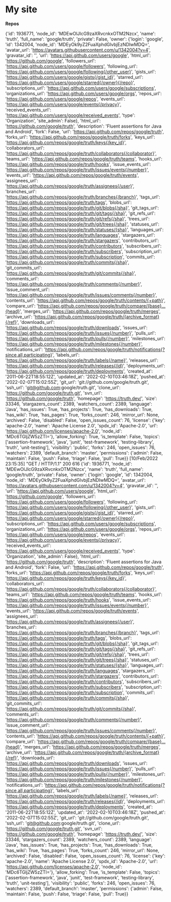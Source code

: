 # My site


**Repos** 

{'id': 1936771, 'node_id': 'MDEwOlJlcG9zaXRvcnkxOTM2Nzcx', 'name': 'truth', 'full_name': 'google/truth', 'private': False, 'owner': {'login': 'google', 'id': 1342004, 'node_id': 'MDEyOk9yZ2FuaXphdGlvbjEzNDIwMDQ=', 'avatar_url': 'https://avatars.githubusercontent.com/u/1342004?v=4', 'gravatar_id': '', 'url': 'https://api.github.com/users/google', 'html_url': 'https://github.com/google', 'followers_url': 'https://api.github.com/users/google/followers', 'following_url': 'https://api.github.com/users/google/following{/other_user}', 'gists_url': 'https://api.github.com/users/google/gists{/gist_id}', 'starred_url': 'https://api.github.com/users/google/starred{/owner}{/repo}', 'subscriptions_url': 'https://api.github.com/users/google/subscriptions', 'organizations_url': 'https://api.github.com/users/google/orgs', 'repos_url': 'https://api.github.com/users/google/repos', 'events_url': 'https://api.github.com/users/google/events{/privacy}', 'received_events_url': 'https://api.github.com/users/google/received_events', 'type': 'Organization', 'site_admin': False}, 'html_url': 'https://github.com/google/truth', 'description': 'Fluent assertions for Java 
and Android', 'fork': False, 'url': 'https://api.github.com/repos/google/truth', 'forks_url': 'https://api.github.com/repos/google/truth/forks', 
'keys_url': 'https://api.github.com/repos/google/truth/keys{/key_id}', 'collaborators_url': 'https://api.github.com/repos/google/truth/collaborators{/collaborator}', 'teams_url': 'https://api.github.com/repos/google/truth/teams', 'hooks_url': 'https://api.github.com/repos/google/truth/hooks', 'issue_events_url': 'https://api.github.com/repos/google/truth/issues/events{/number}', 'events_url': 'https://api.github.com/repos/google/truth/events', 'assignees_url': 'https://api.github.com/repos/google/truth/assignees{/user}', 'branches_url': 'https://api.github.com/repos/google/truth/branches{/branch}', 'tags_url': 'https://api.github.com/repos/google/truth/tags', 'blobs_url': 'https://api.github.com/repos/google/truth/git/blobs{/sha}', 'git_tags_url': 'https://api.github.com/repos/google/truth/git/tags{/sha}', 'git_refs_url': 'https://api.github.com/repos/google/truth/git/refs{/sha}', 'trees_url': 'https://api.github.com/repos/google/truth/git/trees{/sha}', 'statuses_url': 'https://api.github.com/repos/google/truth/statuses/{sha}', 'languages_url': 'https://api.github.com/repos/google/truth/languages', 'stargazers_url': 'https://api.github.com/repos/google/truth/stargazers', 'contributors_url': 'https://api.github.com/repos/google/truth/contributors', 'subscribers_url': 'https://api.github.com/repos/google/truth/subscribers', 'subscription_url': 'https://api.github.com/repos/google/truth/subscription', 'commits_url': 'https://api.github.com/repos/google/truth/commits{/sha}', 'git_commits_url': 'https://api.github.com/repos/google/truth/git/commits{/sha}', 'comments_url': 'https://api.github.com/repos/google/truth/comments{/number}', 'issue_comment_url': 'https://api.github.com/repos/google/truth/issues/comments{/number}', 'contents_url': 'https://api.github.com/repos/google/truth/contents/{+path}', 'compare_url': 'https://api.github.com/repos/google/truth/compare/{base}...{head}', 'merges_url': 'https://api.github.com/repos/google/truth/merges', 'archive_url': 'https://api.github.com/repos/google/truth/{archive_format}{/ref}', 'downloads_url': 'https://api.github.com/repos/google/truth/downloads', 'issues_url': 'https://api.github.com/repos/google/truth/issues{/number}', 'pulls_url': 'https://api.github.com/repos/google/truth/pulls{/number}', 'milestones_url': 'https://api.github.com/repos/google/truth/milestones{/number}', 'notifications_url': 'https://api.github.com/repos/google/truth/notifications{?since,all,participating}', 'labels_url': 'https://api.github.com/repos/google/truth/labels{/name}', 'releases_url': 'https://api.github.com/repos/google/truth/releases{/id}', 'deployments_url': 'https://api.github.com/repos/google/truth/deployments', 'created_at': '2011-06-22T18:55:12Z', 'updated_at': '2022-02-10T03:46:18Z', 'pushed_at': '2022-02-07T15:02:55Z', 'git_url': 'git://github.com/google/truth.git', 'ssh_url': 'git@github.com:google/truth.git', 'clone_url': 'https://github.com/google/truth.git', 'svn_url': 'https://github.com/google/truth', 'homepage': 'https://truth.dev/', 'size': 33346, 'stargazers_count': 2389, 'watchers_count': 2389, 'language': 'Java', 'has_issues': True, 'has_projects': True, 'has_downloads': True, 'has_wiki': True, 'has_pages': True, 'forks_count': 246, 'mirror_url': None, 'archived': False, 'disabled': False, 'open_issues_count': 76, 'license': {'key': 'apache-2.0', 'name': 'Apache License 2.0', 'spdx_id': 'Apache-2.0', 'url': 'https://api.github.com/licenses/apache-2.0', 'node_id': 'MDc6TGljZW5zZTI='}, 'allow_forking': True, 'is_template': False, 'topics': ['assertion-framework', 'java', 'junit', 'test-framework', 'testing-library', 'truth', 'unit-testing'], 'visibility': 'public', 'forks': 246, 'open_issues': 76, 'watchers': 2389, 'default_branch': 'master', 'permissions': {'admin': False, 'maintain': False, 'push': False, 'triage': False, 'pull': True}}
[10/Feb/2022 23:15:35] "GET / HTTP/1.1" 200 616
{'id': 1936771, 'node_id': 'MDEwOlJlcG9zaXRvcnkxOTM2Nzcx', 'name': 'truth', 'full_name': 'google/truth', 'private': False, 'owner': {'login': 'google', 'id': 1342004, 'node_id': 'MDEyOk9yZ2FuaXphdGlvbjEzNDIwMDQ=', 'avatar_url': 'https://avatars.githubusercontent.com/u/1342004?v=4', 'gravatar_id': '', 'url': 'https://api.github.com/users/google', 'html_url': 'https://github.com/google', 'followers_url': 'https://api.github.com/users/google/followers', 'following_url': 'https://api.github.com/users/google/following{/other_user}', 'gists_url': 'https://api.github.com/users/google/gists{/gist_id}', 'starred_url': 'https://api.github.com/users/google/starred{/owner}{/repo}', 'subscriptions_url': 'https://api.github.com/users/google/subscriptions', 'organizations_url': 'https://api.github.com/users/google/orgs', 'repos_url': 'https://api.github.com/users/google/repos', 'events_url': 'https://api.github.com/users/google/events{/privacy}', 'received_events_url': 'https://api.github.com/users/google/received_events', 'type': 'Organization', 'site_admin': False}, 'html_url': 'https://github.com/google/truth', 'description': 'Fluent assertions for Java 
and Android', 'fork': False, 'url': 'https://api.github.com/repos/google/truth', 'forks_url': 'https://api.github.com/repos/google/truth/forks', 
'keys_url': 'https://api.github.com/repos/google/truth/keys{/key_id}', 'collaborators_url': 'https://api.github.com/repos/google/truth/collaborators{/collaborator}', 'teams_url': 'https://api.github.com/repos/google/truth/teams', 'hooks_url': 'https://api.github.com/repos/google/truth/hooks', 'issue_events_url': 'https://api.github.com/repos/google/truth/issues/events{/number}', 'events_url': 'https://api.github.com/repos/google/truth/events', 'assignees_url': 'https://api.github.com/repos/google/truth/assignees{/user}', 'branches_url': 'https://api.github.com/repos/google/truth/branches{/branch}', 'tags_url': 'https://api.github.com/repos/google/truth/tags', 'blobs_url': 'https://api.github.com/repos/google/truth/git/blobs{/sha}', 'git_tags_url': 'https://api.github.com/repos/google/truth/git/tags{/sha}', 'git_refs_url': 'https://api.github.com/repos/google/truth/git/refs{/sha}', 'trees_url': 'https://api.github.com/repos/google/truth/git/trees{/sha}', 'statuses_url': 'https://api.github.com/repos/google/truth/statuses/{sha}', 'languages_url': 'https://api.github.com/repos/google/truth/languages', 'stargazers_url': 'https://api.github.com/repos/google/truth/stargazers', 'contributors_url': 'https://api.github.com/repos/google/truth/contributors', 'subscribers_url': 'https://api.github.com/repos/google/truth/subscribers', 'subscription_url': 'https://api.github.com/repos/google/truth/subscription', 'commits_url': 'https://api.github.com/repos/google/truth/commits{/sha}', 'git_commits_url': 'https://api.github.com/repos/google/truth/git/commits{/sha}', 'comments_url': 'https://api.github.com/repos/google/truth/comments{/number}', 'issue_comment_url': 'https://api.github.com/repos/google/truth/issues/comments{/number}', 'contents_url': 'https://api.github.com/repos/google/truth/contents/{+path}', 'compare_url': 'https://api.github.com/repos/google/truth/compare/{base}...{head}', 'merges_url': 'https://api.github.com/repos/google/truth/merges', 'archive_url': 'https://api.github.com/repos/google/truth/{archive_format}{/ref}', 'downloads_url': 'https://api.github.com/repos/google/truth/downloads', 'issues_url': 'https://api.github.com/repos/google/truth/issues{/number}', 'pulls_url': 'https://api.github.com/repos/google/truth/pulls{/number}', 'milestones_url': 'https://api.github.com/repos/google/truth/milestones{/number}', 'notifications_url': 'https://api.github.com/repos/google/truth/notifications{?since,all,participating}', 'labels_url': 'https://api.github.com/repos/google/truth/labels{/name}', 'releases_url': 'https://api.github.com/repos/google/truth/releases{/id}', 'deployments_url': 'https://api.github.com/repos/google/truth/deployments', 'created_at': '2011-06-22T18:55:12Z', 'updated_at': '2022-02-10T03:46:18Z', 'pushed_at': '2022-02-07T15:02:55Z', 'git_url': 'git://github.com/google/truth.git', 'ssh_url': 'git@github.com:google/truth.git', 'clone_url': 'https://github.com/google/truth.git', 'svn_url': 'https://github.com/google/truth', 'homepage': 'https://truth.dev/', 'size': 33346, 'stargazers_count': 2389, 'watchers_count': 2389, 'language': 'Java', 'has_issues': True, 'has_projects': True, 'has_downloads': True, 'has_wiki': True, 'has_pages': True, 'forks_count': 246, 'mirror_url': None, 'archived': False, 'disabled': False, 'open_issues_count': 76, 'license': {'key': 'apache-2.0', 'name': 'Apache License 2.0', 'spdx_id': 'Apache-2.0', 'url': 'https://api.github.com/licenses/apache-2.0', 'node_id': 'MDc6TGljZW5zZTI='}, 'allow_forking': True, 'is_template': False, 'topics': ['assertion-framework', 'java', 'junit', 'test-framework', 'testing-library', 'truth', 'unit-testing'], 'visibility': 'public', 'forks': 246, 'open_issues': 76, 'watchers': 2389, 'default_branch': 'master', 'permissions': {'admin': False, 'maintain': False, 'push': False, 'triage': False, 'pull': True}}
